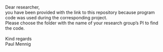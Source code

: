 Dear researcher,<br>
you have been provided with the link to this repository because program code was used during the corresponding project.<br>
Please choose the folder with the name of your research group’s PI to find the code.<br><br>
Kind regards<br>
Paul Mennig
